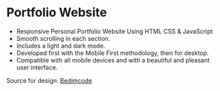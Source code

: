 # Portfolio Website

- Responsive Personal Portfolio Website Using HTML CSS & JavaScript
- Smooth scrolling in each section.
- Includes a light and dark mode.
- Developed first with the Mobile First methodology, then for desktop.
- Compatible with all mobile devices and with a beautiful and pleasant user interface.

Source for design: [Bedimcode](https://www.youtube.com/c/Bedimcode)